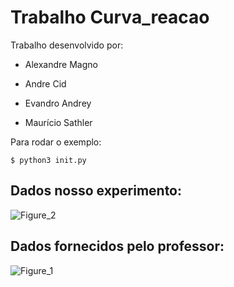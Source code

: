 # Trabalho Curva_reacao
Trabalho desenvolvido por:

- Alexandre Magno

- Andre Cid

- Evandro Andrey

- Maurício Sathler
 
Para rodar o exemplo:

    $ python3 init.py

## Dados nosso experimento:

![Figure_2](https://user-images.githubusercontent.com/51409770/118873280-f09cbc00-b8bf-11eb-8d11-7069b76a506c.png)


## Dados fornecidos pelo professor:
![Figure_1](https://user-images.githubusercontent.com/51409770/118854047-d3112780-b8aa-11eb-913d-e7ccd7814d46.png)
